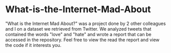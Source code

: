 # What-is-the-Internet-Mad-About

"What is the Internet Mad About?" was a project done by 2 other colleagues and I on a dataset we retrieved from Twitter. We analyzed tweets that contained the words "love" and "hate" and wrote a report that can be accessed in the repository. Feel free to view the read the report and view the code if it interests you.
